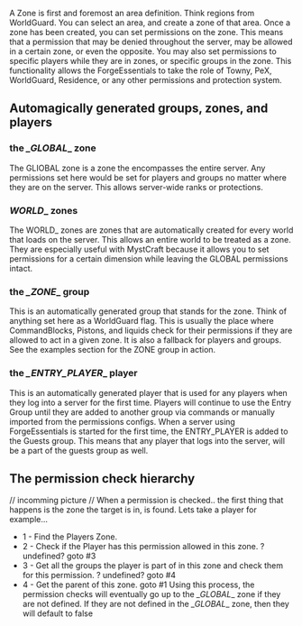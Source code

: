 A Zone is first and foremost an area definition. Think regions from WorldGuard. You can select an area, and create a zone of that area. Once a zone has been created, you can set permissions on the zone. This means that a permission that may be denied throughout the server, may be allowed in a certain zone, or even the opposite. You may also set permissions to specific players while they are in zones, or specific groups in the zone. This functionality allows the ForgeEssentials to take the role of Towny, PeX, WorldGuard, Residence, or any other permissions and protection system.

## Automagically generated groups, zones, and players
### the _\_GLOBAL__ zone
The GLIOBAL zone is a zone the encompasses the entire server. Any permissions set here would be set for players and groups no matter where they are on the server. This allows server-wide ranks or protections.

### _WORLD__  zones
The WORLD_ zones are zones that are automatically created for every world that loads on the server. This allows an entire world to be treated as a zone. They are especially useful with MystCraft because it allows you to set permissions for a certain dimension while leaving the GLOBAL permissions intact.

### the _\_ZONE__ group
This is an automatically generated group that stands for the zone. Think of anything set here as a WorldGuard flag. This is usually the place where CommandBlocks, Pistons, and liquids check for their permissions if they are allowed to act in a given zone. It is also a fallback for players and groups. See the examples section for the ZONE group in action.

### the _\_ENTRY_PLAYER__ player
This is an automatically generated player that is used for any players when they log into a server for the first time. Players will continue to use the Entry Group until they are added to another group via commands or manually imported from the permissions configs. When a server using ForgeEssentials is started for the first time, the ENTRY_PLAYER is added to the Guests group. This means that any player that logs into the server, will be a part of the guests group as well.

## The permission check hierarchy
// incomming picture //
When a permission is checked.. the first thing that happens is the zone the target is in, is found. Lets take a player for example...  
 - 1 - Find the Players Zone.
 - 2 - Check if the Player has this permission allowed in this zone. ? undefined? goto #3
 - 3 - Get all the groups the player is part of in this zone and check them for this permission. ? undefined? goto #4
 - 4 - Get the parent of this zone. goto #1
Using this process, the permission checks will eventually go up to the _\_GLOBAL__ zone if they are not defined. If they are not defined in the _\_GLOBAL__ zone, then they will default to false
